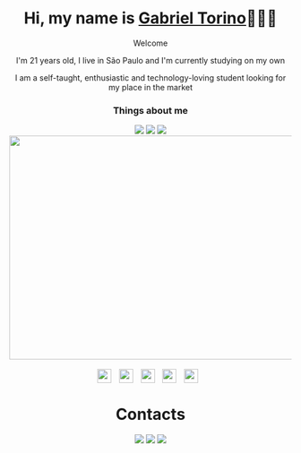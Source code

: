 <div>
  <h1 align="center">Hi, my name is <a href="https://www.linkedin.com/in/gabriel-zanotti-torino/">Gabriel Torino</a>🧑🏻‍💻</h1>
  <p align="center">Welcome
  <p align="center">I'm 21 years old, I live in São Paulo and I'm currently studying on my own
  <p align="center">I am a self-taught, enthusiastic and technology-loving student looking for my place in the market
</div>

<div align="center">
  <h3>Things about me</h2>
  <a href="https://open.spotify.com/user/312jfm2gow7r7fuwg2oujkssa7v4?si=13272557a4c740c2"><img src="https://img.shields.io/badge/Spotify-1ED760?&style=for-the-badge&logo=spotify&logoColor=white"></img></a>
  <a href="https://br.pinterest.com/gabrieltoriino/"><img src="https://img.shields.io/badge/Pinterest-%23E60023.svg?&style=for-the-badge&logo=Pinterest&logoColor=white"></img></a>
  <a href="https://steamcommunity.com/id/gabrieltorino/"><img src="https://img.shields.io/badge/Steam-000000?style=for-the-badge&logo=steam&logoColor=white"></a>
</div>

<div align="center">
  <img align="center" width="700" height="400" src="https://i.pinimg.com/originals/cf/02/8d/cf028dae44f0f5b1e7763747f422bbe0.gif"/>
</div>



<div>
    <div align="center">
      <br>     
      <img align="center" height="25"
        src="https://img.shields.io/badge/JavaScript-F7DF1E?style=for-the-badge&logo=javascript&logoColor=black"
        style="margin-right: 10px;">
      <img align="center" height="25"
        src="https://img.shields.io/badge/HTML5-E34F26?style=for-the-badge&logo=html5&logoColor=white"
        style="margin-right: 10px;">
      <img align="center" height="25"
        src="https://img.shields.io/badge/CSS3-1572B6?style=for-the-badge&logo=css3&logoColor=white"
        style="margin-right: 10px;">
      <img align="center" height="25"
        src="https://img.shields.io/badge/Node.js-339933?style=for-the-badge&logo=nodedotjs&logoColor=white"
        style="margin-right: 10px;">
      <img align="center" height="25"
        src="https://img.shields.io/badge/Bootstrap-563D7C?style=for-the-badge&logo=bootstrap&logoColor=white"
        style="margin-right: 10px;">
    </div>

<h1 align="center">Contacts</h1>
  
  <div align="center">
  <a href="https://www.linkedin.com/in/gabriel-zanotti-torino" target="_blank"><img src="https://img.shields.io/badge/-LinkedIn-%230077B5?style=for-the-badge&logo=linkedin&logoColor=white" target="_blank"></a> 
  <a href="mailto:gabrielz.torino@gmail.com"><img src="https://img.shields.io/badge/-Gmail-%23333?style=for-the-badge&logo=gmail&logoColor=white" target="_blank"></a>
  <a href="https://wa.me/5511993167676"><img src="https://img.shields.io/badge/WhatsApp-25D366?style=for-the-badge&logo=whatsapp&logoColor=white" target="_blank"></a>
  
</div>
  
</div>
